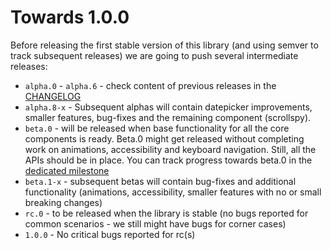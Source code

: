 # Towards 1.0.0

Before releasing the first stable version of this library (and using semver to track subsequent releases) we are going to push several intermediate releases:
* `alpha.0` - `alpha.6` - check content of previous releases in the [CHANGELOG](https://github.com/ng-bootstrap/ng-bootstrap/blob/master/CHANGELOG.md)
* `alpha.8-x` - Subsequent alphas will contain datepicker improvements, smaller features, bug-fixes and the remaining component (scrollspy).
* `beta.0` - will be released when base functionality for all the core components is ready. Beta.0 might get released without completing work on animations, accessibility and keyboard navigation. Still, all the APIs should be in place. You can track progress towards beta.0 in the [dedicated milestone](https://github.com/ng-bootstrap/ng-bootstrap/milestone/4)
* `beta.1-x` - subsequent betas will contain bug-fixes and additional functionality (animations, accessibility, smaller features with no or small breaking changes)
* `rc.0` - to be released when the library is stable (no bugs reported for common scenarios - we still might have bugs for corner cases)
* `1.0.0` - No critical bugs reported for rc(s)